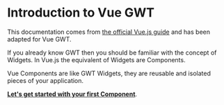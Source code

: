 # Introduction to Vue GWT

<p class="info-panel">
    This documentation comes from <a href="https://vuejs.org/v2/guide/">the official Vue.js guide</a> and has been adapted for Vue GWT.
</p>

If you already know GWT then you should be familiar with the concept of Widgets.
In Vue.js the equivalent of Widgets are Components.

Vue Components are like GWT Widgets, they are reusable and isolated pieces of your application.


**[Let's get started with your first Component](./your-first-component.md)**.